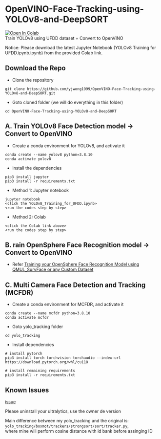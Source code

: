 # OpenVINO-Face-Tracking-using-YOLOv8-and-DeepSORT

[![Open In Colab](https://colab.research.google.com/assets/colab-badge.svg)](https://colab.research.google.com/drive/1bnRcWCp1Y6Jf7l2NORiZ4pDLvgSmDmZw?usp=sharing) </br>
Train YOLOv8 using UFDD dataset + Convert to OpenVINO

Notice:
Please download the latest Jupyter Notebook (YOLOv8 Training for UFDD.ipynb.ipynb) from the provided Colab link.

## Download the Repo

- Clone the repository
```
git clone https://github.com/yjwong1999/OpenVINO-Face-Tracking-using-YOLOv8-and-DeepSORT.git
```

- Goto cloned folder (we will do everything in this folder)
```
cd OpenVINO-Face-Tracking-using-YOLOv8-and-DeepSORT
```

## A. Train YOLOv8 Face Detection model -> Convert to OpenVINO

- Create a conda environment for YOLOv8, and activate it
```
conda create --name yolov8 python=3.8.10
conda activate yolov8 
```

- Install the dependencies
```
pip3 install jupyter
pip3 install -r requirements.txt
```

- Method 1: Jupyter notebook
```
jupyter notebook
<click the YOLOv8_Training_for_UFDD.ipynb>
<run the codes step by step>
```

- Method 2: Colab
```
<click the Colab link above>
<run the codes step by step>
```

## B. rain OpenSphere Face Recognition model -> Convert to OpenVINO

- Refer [Training your OpenSphere Face Recognition Model using QMUL_SurvFace or any Custom Dataset](https://github.com/yjwong1999/opensphere)

## C. Multi Camera Face Detection and Tracking (MCFDR)

- Create a conda environment for MCFDR, and activate it
```
conda create --name mcfdr python=3.8.10
conda activate mcfdr 
```

- Goto yolo_tracking folder
```
cd yolo_tracking
```

- Install dependencies
```
# install pytorch
pip3 install torch torchvision torchaudio --index-url https://download.pytorch.org/whl/cu118

# install remaining requirements
pip3 install -r requirements.txt
```


## Known Issues
[issue](https://github.com/mikel-brostrom/yolo_tracking/issues/1071#issuecomment-1684865948)

Please uninstall your ultralytics, use the owner de version

Main difference between my yolo_tracking and the original is:</br> 
```yolo_tracking/boxmot/trackers/strongsort/sort/tracker.py```,</br>
where mine will perform cosine distance with id bank before assinging ID



